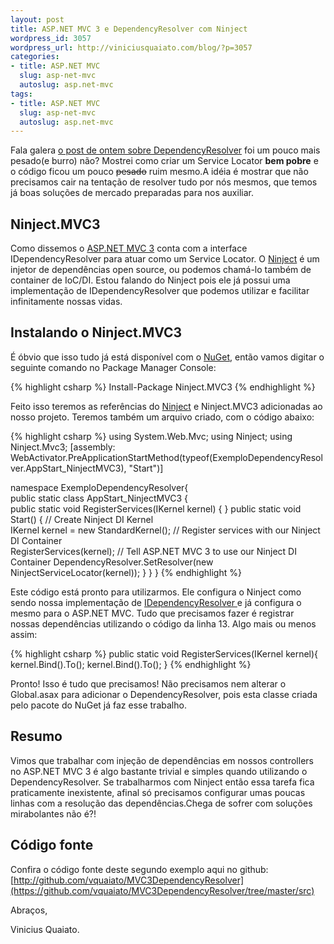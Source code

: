 ```yaml
--- 
layout: post
title: ASP.NET MVC 3 e DependencyResolver com Ninject
wordpress_id: 3057
wordpress_url: http://viniciusquaiato.com/blog/?p=3057
categories: 
- title: ASP.NET MVC
  slug: asp-net-mvc
  autoslug: asp.net-mvc
tags: 
- title: ASP.NET MVC
  slug: asp-net-mvc
  autoslug: asp.net-mvc
---
```

Fala galera [o post de ontem sobre DependencyResolver](http://viniciusquaiato.com/blog/asp-net-mvc-3-e-o-dependencyresolver/) foi um pouco mais pesado(e burro) não? Mostrei como criar um Service Locator **bem pobre** e o código ficou um pouco <del datetime="2011-02-02T16:14:00+00:00">pesado</del> ruim mesmo.A idéia é mostrar que não precisamos cair na tentação de resolver tudo por nós mesmos, que temos já boas soluções de mercado preparadas para nos auxiliar.

## Ninject.MVC3
Como dissemos o [ASP.NET MVC 3](http://viniciusquaiato.com/blog/asp-net-mvc-3) conta com a interface IDependencyResolver para atuar como um Service Locator. O [Ninject](http://ninject.org/) é um injetor de dependências open source, ou podemos chamá-lo também de container de IoC/DI. Estou falando do Ninject pois ele já possui uma implementação de IDependencyResolver que podemos utilizar e facilitar infinitamente nossas vidas.

## Instalando o Ninject.MVC3
É óbvio que isso tudo já está disponível com o [NuGet](http://viniciusquaiato.com/blog/tag/nuget/), então vamos digitar o seguinte comando no Package Manager Console:

{% highlight csharp %}
Install-Package Ninject.MVC3 
{% endhighlight %}

Feito isso teremos as referências do [Ninject](http://viniciusquaiato.com/blog/singletons-ecologicos/) e Ninject.MVC3 adicionadas ao nosso projeto. Teremos também um arquivo criado, com o código abaixo:

{% highlight csharp %}
using System.Web.Mvc;
using Ninject;
using Ninject.Mvc3;
[assembly: WebActivator.PreApplicationStartMethod(typeof(ExemploDependencyResolver.AppStart_NinjectMVC3), "Start")]

namespace ExemploDependencyResolver{    
	public static class AppStart_NinjectMVC3 {        
		public static void RegisterServices(IKernel kernel) { }
		public static void Start() {
			// Create Ninject DI Kernel             
			IKernel kernel = new StandardKernel();
    		// Register services with our Ninject DI Container            
    		RegisterServices(kernel);
    		// Tell ASP.NET MVC 3 to use our Ninject DI Container             DependencyResolver.SetResolver(new NinjectServiceLocator(kernel));
    	}
    }
}
{% endhighlight %}

Este código está pronto para utilizarmos. Ele configura o Ninject como sendo nossa implementação de [IDependencyResolver ](http://viniciusquaiato.com/blog/asp-net-mvc-3-e-o-dependencyresolver/)e já configura o mesmo para o ASP.NET MVC. Tudo que precisamos fazer é registrar nossas dependências utilizando o código da linha 13. Algo mais ou menos assim:

{% highlight csharp %}
public static void RegisterServices(IKernel kernel){    
	kernel.Bind<idependencia1>().To<dummydependencia1>();
    kernel.Bind<idependencia2>().To<dummydependencia2>();
}
{% endhighlight %}

Pronto! Isso é tudo que precisamos! Não precisamos nem alterar o Global.asax para adicionar o DependencyResolver, pois esta classe criada pelo pacote do NuGet já faz esse trabalho.

## Resumo
Vimos que trabalhar com injeção de dependências em nossos controllers no ASP.NET MVC 3 é algo bastante trivial e simples quando utilizando o DependencyResolver. Se trabalharmos com Ninject então essa tarefa fica praticamente inexistente, afinal só precisamos configurar umas poucas linhas com a resolução das dependências.Chega de sofrer com soluções mirabolantes não é?!

## Código fonte
Confira o código fonte deste segundo exemplo aqui no github: [http://github.com/vquaiato/MVC3DependencyResolver](https://github.com/vquaiato/MVC3DependencyResolver/tree/master/src)

Abraços,

Vinicius Quaiato.
